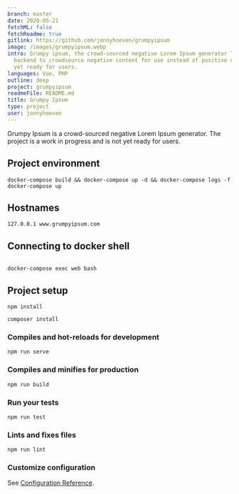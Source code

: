 ```yaml
---
branch: master
date: 2020-05-21
fetchML: false
fetchReadme: true
gitlink: https://github.com/jonnyhoeven/grumpyipsum
image: /images/grumpyipsum.webp
intro: Grumpy ipsum, the crowd-sourced negative Lorem Ipsum generator This web project uses vue frontend with a laravel/eloquent
  backend to crowdsource negative content for use instead of positive content. The project is a work in progress and is not
  yet ready for users.
languages: Vue, PHP
outline: deep
project: grumpyipsum
readmeFile: README.md
title: Grumpy Ipsum
type: project
user: jonnyhoeven
---
```

<script setup>
 import ArticleItem from '/components/ArticleItem.vue';
 import ArticleFooter from '/components/ArticleFooter.vue';
</script>
<ArticleItem :frontmatter="$frontmatter"/>

Grumpy Ipsum is a crowd-sourced negative Lorem Ipsum generator. The project is a work in progress and is not yet ready for users. 

## Project environment
```
docker-compose build && docker-compose up -d && docker-compose logs -f
docker-compose up
```

## Hostnames
```
127.0.0.1 www.grumpyipsum.com
```


## Connecting to docker shell
```

docker-compose exec web bash
```

## Project setup
```
npm install
```

```
composer install
```


### Compiles and hot-reloads for development
```
npm run serve
```

### Compiles and minifies for production
```
npm run build
```

### Run your tests
```
npm run test
```

### Lints and fixes files
```
npm run lint
```

### Customize configuration
See [Configuration Reference](https://cli.vuejs.org/config/).


<ArticleFooter :frontmatter="$frontmatter"/>
